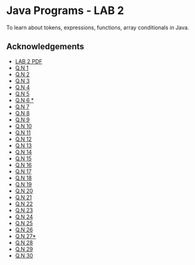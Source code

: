 
# Java Programs - LAB 2

To learn about tokens, expressions, functions, array conditionals in Java.

## Acknowledgements

 - [LAB 2 PDF](https://github.com/pray3m/JavaPrograms/blob/main/LAB2/_lab%202(tokens%2C%20expressions%2C%20functions%2C%20array%2C%20conditioanls).pdf)
 - [Q.N 1](https://github.com/pray3m/JavaPrograms/blob/main/LAB2/Test.java)
- [Q.N 2](https://github.com/pray3m/JavaPrograms/blob/main/LAB2/light.java)
- [Q.N 3](https://github.com/pray3m/JavaPrograms/blob/main/LAB2/areaOfCircle.java)
- [Q.N 4](https://github.com/pray3m/JavaPrograms/blob/main/LAB2/booleanTest.java)
- [Q.N 5](https://github.com/pray3m/JavaPrograms/blob/main/LAB2/blockScope.java)
- [Q.N 6 *]()
- [Q.N 7](https://github.com/pray3m/JavaPrograms/blob/main/LAB2/inputDemo.java)
- [Q.N 8](https://github.com/pray3m/JavaPrograms/blob/main/LAB2/oddEven.java)
- [Q.N 9](https://github.com/pray3m/JavaPrograms/blob/main/LAB2/displayEven.java)
- [Q.N 10](https://github.com/pray3m/JavaPrograms/blob/main/LAB2/sumOfTenNumbers.java)
- [Q.N 11](https://github.com/pray3m/JavaPrograms/blob/main/LAB2/sumOfNumbers.java)
- [Q.N 12](https://github.com/pray3m/JavaPrograms/blob/main/LAB2/Fibonacci.java)
- [Q.N 13](https://github.com/pray3m/JavaPrograms/blob/main/LAB2/factorial.java)
- [Q.N 14](https://github.com/pray3m/JavaPrograms/blob/main/LAB2/pattern.java)
- [Q.N 15](https://github.com/pray3m/JavaPrograms/blob/main/LAB2/PositiveNegative.java)
- [Q.N 16](https://github.com/pray3m/JavaPrograms/blob/main/LAB2/DaysOfWeek.java)
- [Q.N 17](https://github.com/pray3m/JavaPrograms/blob/main/LAB2/checkAlphabet.java)
- [Q.N 18](https://github.com/pray3m/JavaPrograms/blob/main/LAB2/calcGrade.java)
- [Q.N 19](https://github.com/pray3m/JavaPrograms/blob/main/LAB2/avgFibonacci.java)
- [Q.N 20](https://github.com/pray3m/JavaPrograms/blob/main/LAB2/sphereComputation.java)
- [Q.N 21](https://github.com/pray3m/JavaPrograms/blob/main/LAB2/primeNumbers.java)
- [Q.N 22](https://github.com/pray3m/JavaPrograms/blob/main/LAB2/arrayProgram.java)
- [Q.N 23](https://github.com/pray3m/JavaPrograms/blob/main/LAB2/oddEvenInArray.java)
- [Q.N 24](https://github.com/pray3m/JavaPrograms/blob/main/LAB2/DispDivisibles.java)
- [Q.N 25](https://github.com/pray3m/JavaPrograms/blob/main/LAB2/sumOfElements.java)
- [Q.N 26](https://github.com/pray3m/JavaPrograms/blob/main/LAB2/CountriesWithVowel.java)
- [Q.N 27*]()
- [Q.N 28](https://github.com/pray3m/JavaPrograms/blob/main/LAB2/sumOfDigits.java)
- [Q.N 29](https://github.com/pray3m/JavaPrograms/blob/main/LAB2/sumOfNumbers.java)
- [Q.N 30](https://github.com/pray3m/JavaPrograms/blob/main/LAB2/SumOfRange.java)